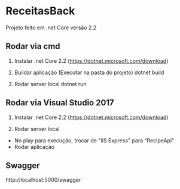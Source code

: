 # ReceitasBack

Projeto feito em .net Core versão 2.2

## Rodar via cmd
1. Instalar .net Core 2.2 
(https://dotnet.microsoft.com/download)

2. Buildar aplicação (Executar na pasta do projeto)
dotnet build

3. Rodar server local
dotnet run


## Rodar via Visual Studio 2017
1. Instalar .net Core 2.2 
(https://dotnet.microsoft.com/download)

2. Rodar server local
 - No play para execução, trocar de "IIS Express" para "RecipeApi"
 - Rodar aplicação


## Swagger
http://localhost:5000/swagger
